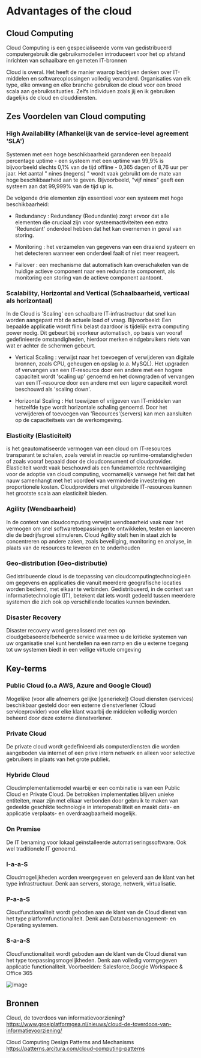 # Advantages of the cloud

## Cloud Computing
Cloud Computing is een gespecialiseerde vorm van gedistribueerd computergebruik die gebruiksmodellen introduceert voor het op afstand inrichten van schaalbare en gemeten IT-bronnen

Cloud is overal. Het heeft de manier waarop bedrijven denken over IT-middelen en softwareoplossingen volledig veranderd. Organisaties van elk type, elke omvang en elke branche gebruiken de cloud voor een breed scala aan gebruikssituaties. Zelfs individuen zoals jij en ik gebruiken dagelijks de cloud en clouddiensten.

## Zes Voordelen van Cloud computing

### High Availability (Afhankelijk van de service-level agreement 'SLA')
Systemen met een hoge beschikbaarheid garanderen een bepaald percentage uptime - een systeem met een uptime van 99,9% is bijvoorbeeld slechts 0,1% van de tijd offline - 0,365 dagen of 8,76 uur per jaar. Het aantal " nines (negens) " wordt vaak gebruikt om de mate van hoge beschikbaarheid aan te geven. Bijvoorbeeld, "vijf nines" geeft een systeem aan dat 99,999% van de tijd up is.

De volgende drie elementen zijn essentieel voor een systeem met hoge beschikbaarheid:

- Redundancy        : Redundancy (Redundantie) zorgt ervoor dat alle elementen die cruciaal zijn voor systeemactiviteiten een extra 'Redundant' onderdeel hebben dat het kan overnemen in     geval van storing.

- Monitoring        : het verzamelen van gegevens van een draaiend systeem en het detecteren wanneer een onderdeel faalt of niet meer reageert.

- Failover          : een mechanisme dat automatisch kan overschakelen van de huidige actieve component naar een redundante component, als monitoring een storing van de actieve component aantoont.

### Scalability, Horizontal and Vertical (Schaalbaarheid, verticaal als horizontaal)
In de Cloud is 'Scaling' een schaalbare IT-infrastructuur dat snel kan worden aangepast mbt de actuele load of vraag. Bijvoorbeeld: Een bepaalde applicatie wordt flink belast daardoor is tijdelijk extra computing power nodig. Dit gebeurt bij voorkeur automatisch, op basis van vooraf gedefinieerde omstandigheden, hierdoor merken eindgebruikers niets van wat er achter de schermen gebeurt.

- Vertical   Scaling : verwijst naar het toevoegen of verwijderen van digitale bronnen, zoals CPU, geheugen en opslag (o.a. MySQL). Het upgraden of vervangen van                          een IT-resource door een andere met een hogere capaciteit wordt 'scaling up' genoemd en het downgraden of vervangen van een IT-resource door                        een andere met een lagere capaciteit wordt beschouwd als 'scaling down'.

- Horizontal Scaling : Het toewijzen of vrijgeven van IT-middelen van hetzelfde type wordt horizontale schaling genoemd. Door het verwijderen of toevoegen van                              'Recources'(servers) kan men aansluiten op de capaciteitseis van de werkomgeving. 

### Elasticity (Elasticiteit)
is het geautomatiseerde vermogen van een cloud om IT-resources transparant te schalen, zoals vereist in reactie op runtime-omstandigheden of zoals vooraf bepaald door de cloudconsument of cloudprovider. Elasticiteit wordt vaak beschouwd als een fundamentele rechtvaardiging voor de adoptie van cloud computing, voornamelijk vanwege het feit dat het nauw samenhangt met het voordeel van verminderde investering en proportionele kosten. Cloudproviders met uitgebreide IT-resources kunnen het grootste scala aan elasticiteit bieden.

### Agility (Wendbaarheid)
In de context van cloudcomputing verwijst wendbaarheid vaak naar het vermogen om snel softwaretoepassingen te ontwikkelen, testen en lanceren die de bedrijfsgroei stimuleren. Cloud Agility stelt hen in staat zich te concentreren op andere zaken, zoals beveiliging, monitoring en analyse, in plaats van de resources te leveren en te onderhouden

### Geo-distribution (Geo-distributie)
Gedistribueerde cloud is de toepassing van cloudcomputingtechnologieën om gegevens en applicaties die vanuit meerdere geografische locaties worden bediend, met elkaar te verbinden. Gedistribueerd, in de context van informatietechnologie (IT), betekent dat iets wordt gedeeld tussen meerdere systemen die zich ook op verschillende locaties kunnen bevinden.

### Disaster Recovery
Disaster recovery word gerealisserd met een op cloudgebaseerde/beheerde service waarmee u de kritieke systemen van uw organisatie snel kunt herstellen na een ramp en die u externe toegang tot uw systemen biedt in een veilige virtuele omgeving

## Key-terms

### Public Cloud (o.a AWS, Azure and Google Cloud)
Mogelijke (voor alle afnemers gelijke [generieke]) Cloud diensten (services) beschikbaar gesteld door een externe dienstverlener (Cloud serviceprovider) voor elke klant waarbij de middelen volledig worden beheerd door deze externe dienstverlener. 

### Private Cloud
De private cloud wordt gedefinieerd als computerdiensten die worden aangeboden via internet of een prive intern netwerk en alleen voor selective gebruikers in plaats van het grote publiek.

### Hybride Cloud
Cloudimplementatiemodel waarbij er een combinatie is van een Public Cloud en Private Cloud. De betrokken implementaties blijven unieke entiteiten, maar zijn met elkaar verbonden door gebruik te maken van gedeelde geschikte technologie in interoperabiliteit en maakt data- en applicatie verplaats- en overdraagbaarheid mogelijk.

### On Premise
De IT benaming voor lokaal geïnstalleerde automatiseringssoftware. Ook wel traditionele IT genoemd.

### I-a-a-S
Cloudmogelijkheden worden weergegeven en geleverd aan de klant van het type infrastructuur. Denk aan servers, storage, netwerk, virtualisatie.

### P-a-a-S
Cloudfunctionaliteit wordt geboden aan de klant van de Cloud dienst van het type platformfunctionaliteit. Denk aan Databasemanagement- en Operating systemen.

### S-a-a-S
Cloudfunctionaliteit wordt geboden aan de klant van de Cloud dienst van het type toepassingsmogelijkheden. Denk aan volledig vormgegeven applicatie functionaliteit. Voorbeelden: Salesforce,Google Workspace & Office 365

![image](https://user-images.githubusercontent.com/89514322/146689821-3cd48570-e45d-46b9-b704-824962461413.png)

## Bronnen

Cloud, de toverdoos van informatievoorziening? https://www.groeiplatformgea.nl/nieuws/cloud-de-toverdoos-van-informatievoorziening/

Cloud Computing Design Patterns and Mechanisms https://patterns.arcitura.com/cloud-computing-patterns







